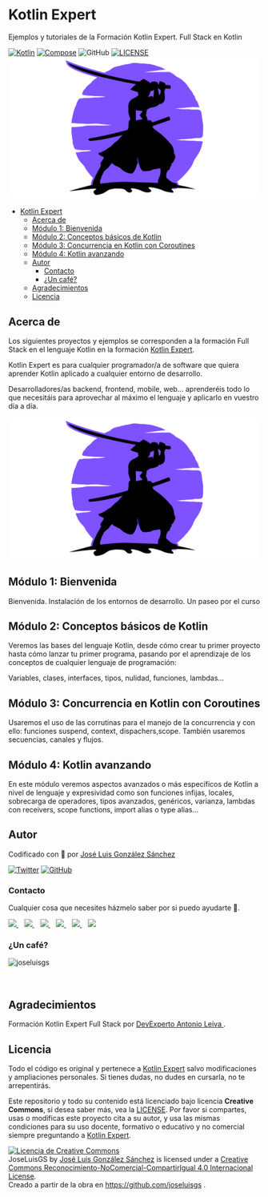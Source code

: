 # Kotlin Expert

Ejemplos y tutoriales de la Formación Kotlin Expert. Full Stack en Kotlin

[![Kotlin](https://img.shields.io/badge/Code-Kotlin-blueviolet)](https://kotlinlang.org/)
[![Compose](https://img.shields.io/badge/Code-Compose-blue)](https://www.jetbrains.com/es-es/lp/compose-mpp/)
![GitHub](https://img.shields.io/github/last-commit/joseluisgs/KotlinExpert)
[![LICENSE](https://img.shields.io/badge/Lisence-CC-%23e64545)](https://joseluisgs.github.io/docs/license/)
![imagen](./images/logo-grande-png.png)

- [Kotlin Expert](#kotlin-expert)
  - [Acerca de](#acerca-de)
  - [Módulo 1: Bienvenida](#módulo-1-bienvenida)
  - [Módulo 2: Conceptos básicos de Kotlin](#módulo-2-conceptos-básicos-de-kotlin)
  - [Módulo 3: Concurrencia en Kotlin con Coroutines](#módulo-3-concurrencia-en-kotlin-con-coroutines)
  - [Módulo 4: Kotlin avanzando](#módulo-4-kotlin-avanzando)
  - [Autor](#autor)
    - [Contacto](#contacto)
    - [¿Un café?](#un-café)
  - [Agradecimientos](#agradecimientos)
  - [Licencia](#licencia)

## Acerca de

Los siguientes proyectos y ejemplos se corresponden a la formación Full Stack en el lenguaje Kotlin en la
formación [Kotlin Expert](https://kotlinexpert.com/).

Kotlin Expert es para cualquier programador/a de software que quiera aprender Kotlin aplicado a cualquier entorno de
desarrollo.

Desarrolladores/as backend, frontend, mobile, web… aprenderéis todo lo que necesitáis para aprovechar al máximo el
lenguaje y aplicarlo en vuestro día a día.

![imagen](./images/logo-grande-png.png)

## Módulo 1: Bienvenida

Bienvenida. Instalación de los entornos de desarrollo. Un paseo por el curso

## Módulo 2: Conceptos básicos de Kotlin

Veremos las bases del lenguaje Kotlin, desde cómo crear tu primer proyecto hasta cómo lanzar tu primer programa, pasando
por el aprendizaje de los conceptos de cualquier lenguaje de programación:

Variables, clases, interfaces, tipos, nulidad, funciones, lambdas...

## Módulo 3: Concurrencia en Kotlin con Coroutines

Usaremos el uso de las corrutinas para el manejo de la concurrencia y con ello: funciones suspend, context, dispachers,scope. También usaremos secuencias, canales y flujos.

## Módulo 4: Kotlin avanzando

En este módulo veremos aspectos avanzados o más específicos de Kotlin a nivel de lenguaje y expresividad como son funciones infijas, locales, sobrecarga de operadores, tipos avanzados, genéricos, varianza, lambdas con receivers, scope functions, import alias o type alias... 

## Autor

Codificado con :sparkling_heart: por [José Luis González Sánchez](https://twitter.com/joseluisgonsan)

[![Twitter](https://img.shields.io/twitter/follow/joseluisgonsan?style=social)](https://twitter.com/joseluisgonsan)
[![GitHub](https://img.shields.io/github/followers/joseluisgs?style=social)](https://github.com/joseluisgs)

### Contacto

<p>
  Cualquier cosa que necesites házmelo saber por si puedo ayudarte 💬.
</p>
<p>
 <a href="https://joseluisgs.github.io/" target="_blank">
        <img src="https://joseluisgs.github.io/img/favicon.png" 
    height="30">
    </a>  &nbsp;&nbsp;
    <a href="https://github.com/joseluisgs" target="_blank">
        <img src="https://distreau.com/github.svg" 
    height="30">
    </a> &nbsp;&nbsp;
        <a href="https://twitter.com/joseluisgonsan" target="_blank">
        <img src="https://i.imgur.com/U4Uiaef.png" 
    height="30">
    </a> &nbsp;&nbsp;
    <a href="https://www.linkedin.com/in/joseluisgonsan" target="_blank">
        <img src="https://upload.wikimedia.org/wikipedia/commons/thumb/c/ca/LinkedIn_logo_initials.png/768px-LinkedIn_logo_initials.png" 
    height="30">
    </a>  &nbsp;&nbsp;
    <a href="https://discordapp.com/users/joseluisgs#3560" target="_blank">
        <img src="https://logodownload.org/wp-content/uploads/2017/11/discord-logo-4-1.png" 
    height="30">
    </a> &nbsp;&nbsp;
    <a href="https://g.dev/joseluisgs" target="_blank">
        <img loading="lazy" src="https://googlediscovery.com/wp-content/uploads/google-developers.png" 
    height="30">
    </a>    
</p>

### ¿Un café?

<p><a href="https://www.buymeacoffee.com/joseluisgs"> <img align="left" src="https://cdn.buymeacoffee.com/buttons/v2/default-blue.png" height="48" alt="joseluisgs" /></a></p><br><br><br>

## Agradecimientos

Formación Kotlin Expert Full Stack por [DevExperto Antonio Leiva ](https://devexperto.com/).

## Licencia

Todo el código es original y pertenece a [Kotlin Expert](https://kotlinexpert.com/) salvo modificaciones y ampliaciones
personales. Si tienes dudas, no dudes en cursarla, no te arrepentirás.

Este repositorio y todo su contenido está licenciado bajo licencia **Creative Commons**, si desea saber más, vea
la [LICENSE](https://joseluisgs.github.io/docs/license/). Por favor si compartes, usas o modificas este proyecto cita a
su autor, y usa las mismas condiciones para su uso docente, formativo o educativo y no comercial siempre preguntando
a [Kotlin Expert](https://kotlinexpert.com/).

<a rel="license" href="http://creativecommons.org/licenses/by-nc-sa/4.0/"><img alt="Licencia de Creative Commons" style="border-width:0" src="https://i.creativecommons.org/l/by-nc-sa/4.0/88x31.png" /></a><br /><span xmlns:dct="http://purl.org/dc/terms/" property="dct:title">
JoseLuisGS</span>
by <a xmlns:cc="http://creativecommons.org/ns#" href="https://joseluisgs.github.io/" property="cc:attributionName" rel="cc:attributionURL">
José Luis González Sánchez</a> is licensed under
a <a rel="license" href="http://creativecommons.org/licenses/by-nc-sa/4.0/">Creative Commons
Reconocimiento-NoComercial-CompartirIgual 4.0 Internacional License</a>.<br />Creado a partir de la obra
en <a xmlns:dct="http://purl.org/dc/terms/" href="https://github.com/joseluisgs" rel="dct:source">https://github.com/joseluisgs</a>
.